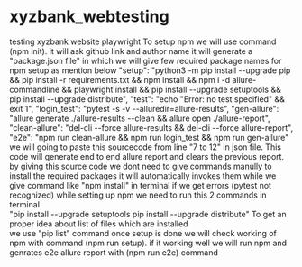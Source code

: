 # xyzbank_webtesting
testing xyzbank website playwright
To setup npm we will use command (npm init).
it will ask github link and author name 
it will generate a "package.json file" in which we will give few required package names for npm setup  as mention below
    "setup": "python3 -m pip install --upgrade pip && pip install -r requirements.txt && npm install && npm i -d allure-commandline && playwright install && pip install --upgrade setuptools && pip install --upgrade distribute",
    "test": "echo \"Error: no test specified\" && exit 1",
    "login_test": "pytest -s -v --alluredir=allure-results",
    "gen-allure": "allure generate ./allure-results --clean && allure open ./allure-report",
    "clean-allure": "del-cli --force allure-results && del-cli --force allure-report",
    "e2e": "npm run clean-allure && npm run login_test && npm run gen-allure" 
we will going to paste this sourcecode from line "7 to 12" in json file.
This code will generate end to end allure report and clears the previous report.
by giving this source code we dont need to give commands manully to install the required packages it will automatically invokes them while we give command like "npm install" in terminal
  if we get errors (pytest not recognized) while setting up npm we need to run this 2 commands in terminal   
       "pip install --upgrade setuptools
        pip install --upgrade distribute"
To get an proper idea  about list of  files which are installed  
we use "pip list" command 
once setup is done we will check working of npm with command (npm run setup).
if it working well we will run npm and  genrates e2e allure report with (npm run e2e)  command   

